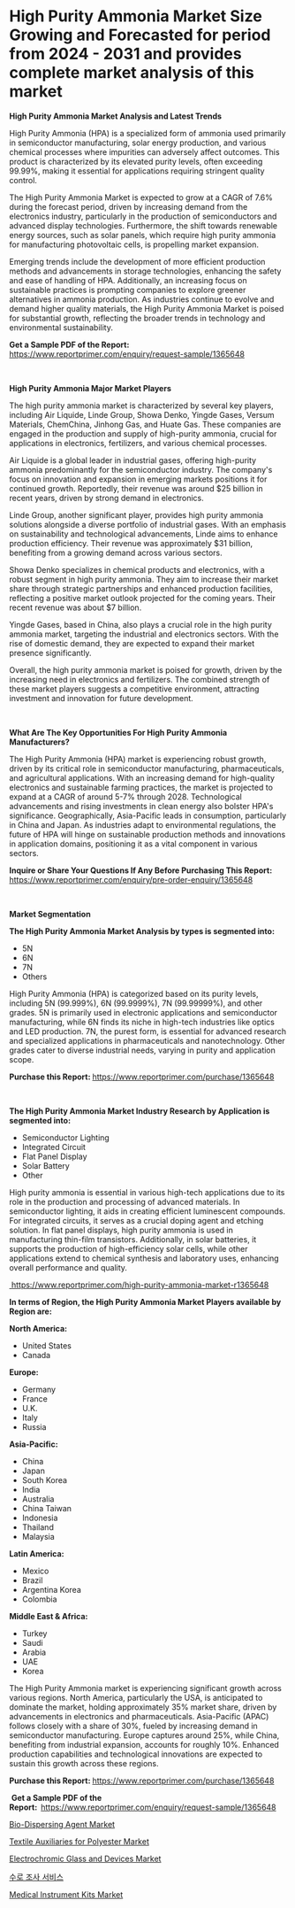 <p><h1>High Purity Ammonia Market Size Growing and Forecasted for period from 2024 - 2031 and provides complete market analysis of this market</h1></p><p><strong>High Purity Ammonia Market Analysis and Latest Trends</strong></p>
<p><p>High Purity Ammonia (HPA) is a specialized form of ammonia used primarily in semiconductor manufacturing, solar energy production, and various chemical processes where impurities can adversely affect outcomes. This product is characterized by its elevated purity levels, often exceeding 99.99%, making it essential for applications requiring stringent quality control.</p><p>The High Purity Ammonia Market is expected to grow at a CAGR of 7.6% during the forecast period, driven by increasing demand from the electronics industry, particularly in the production of semiconductors and advanced display technologies. Furthermore, the shift towards renewable energy sources, such as solar panels, which require high purity ammonia for manufacturing photovoltaic cells, is propelling market expansion. </p><p>Emerging trends include the development of more efficient production methods and advancements in storage technologies, enhancing the safety and ease of handling of HPA. Additionally, an increasing focus on sustainable practices is prompting companies to explore greener alternatives in ammonia production. As industries continue to evolve and demand higher quality materials, the High Purity Ammonia Market is poised for substantial growth, reflecting the broader trends in technology and environmental sustainability.</p></p>
<p><strong>Get a Sample PDF of the Report:&nbsp;</strong> <a href="https://www.reportprimer.com/enquiry/request-sample/1365648">https://www.reportprimer.com/enquiry/request-sample/1365648</a></p>
<p>&nbsp;</p>
<p><strong>High Purity Ammonia Major Market Players</strong></p>
<p><p>The high purity ammonia market is characterized by several key players, including Air Liquide, Linde Group, Showa Denko, Yingde Gases, Versum Materials, ChemChina, Jinhong Gas, and Huate Gas. These companies are engaged in the production and supply of high-purity ammonia, crucial for applications in electronics, fertilizers, and various chemical processes.</p><p>Air Liquide is a global leader in industrial gases, offering high-purity ammonia predominantly for the semiconductor industry. The company's focus on innovation and expansion in emerging markets positions it for continued growth. Reportedly, their revenue was around $25 billion in recent years, driven by strong demand in electronics.</p><p>Linde Group, another significant player, provides high purity ammonia solutions alongside a diverse portfolio of industrial gases. With an emphasis on sustainability and technological advancements, Linde aims to enhance production efficiency. Their revenue was approximately $31 billion, benefiting from a growing demand across various sectors.</p><p>Showa Denko specializes in chemical products and electronics, with a robust segment in high purity ammonia. They aim to increase their market share through strategic partnerships and enhanced production facilities, reflecting a positive market outlook projected for the coming years. Their recent revenue was about $7 billion.</p><p>Yingde Gases, based in China, also plays a crucial role in the high purity ammonia market, targeting the industrial and electronics sectors. With the rise of domestic demand, they are expected to expand their market presence significantly.</p><p>Overall, the high purity ammonia market is poised for growth, driven by the increasing need in electronics and fertilizers. The combined strength of these market players suggests a competitive environment, attracting investment and innovation for future development.</p></p>
<p>&nbsp;</p>
<p><strong>What Are The Key Opportunities For High Purity Ammonia Manufacturers?</strong></p>
<p><p>The High Purity Ammonia (HPA) market is experiencing robust growth, driven by its critical role in semiconductor manufacturing, pharmaceuticals, and agricultural applications. With an increasing demand for high-quality electronics and sustainable farming practices, the market is projected to expand at a CAGR of around 5-7% through 2028. Technological advancements and rising investments in clean energy also bolster HPA's significance. Geographically, Asia-Pacific leads in consumption, particularly in China and Japan. As industries adapt to environmental regulations, the future of HPA will hinge on sustainable production methods and innovations in application domains, positioning it as a vital component in various sectors.</p></p>
<p><strong>Inquire or Share Your Questions If Any Before Purchasing This Report:</strong> <a href="https://www.reportprimer.com/enquiry/pre-order-enquiry/1365648">https://www.reportprimer.com/enquiry/pre-order-enquiry/1365648</a></p>
<p>&nbsp;</p>
<p><strong>Market Segmentation</strong></p>
<p><strong>The High Purity Ammonia Market Analysis by types is segmented into:</strong></p>
<p><ul><li>5N</li><li>6N</li><li>7N</li><li>Others</li></ul></p>
<p><p>High Purity Ammonia (HPA) is categorized based on its purity levels, including 5N (99.999%), 6N (99.9999%), 7N (99.99999%), and other grades. 5N is primarily used in electronic applications and semiconductor manufacturing, while 6N finds its niche in high-tech industries like optics and LED production. 7N, the purest form, is essential for advanced research and specialized applications in pharmaceuticals and nanotechnology. Other grades cater to diverse industrial needs, varying in purity and application scope.</p></p>
<p><strong>Purchase this Report:&nbsp;</strong><a href="https://www.reportprimer.com/purchase/1365648">https://www.reportprimer.com/purchase/1365648</a></p>
<p>&nbsp;</p>
<p><strong>The High Purity Ammonia Market Industry Research by Application is segmented into:</strong></p>
<p><ul><li>Semiconductor Lighting</li><li>Integrated Circuit</li><li>Flat Panel Display</li><li>Solar Battery</li><li>Other</li></ul></p>
<p><p>High purity ammonia is essential in various high-tech applications due to its role in the production and processing of advanced materials. In semiconductor lighting, it aids in creating efficient luminescent compounds. For integrated circuits, it serves as a crucial doping agent and etching solution. In flat panel displays, high purity ammonia is used in manufacturing thin-film transistors. Additionally, in solar batteries, it supports the production of high-efficiency solar cells, while other applications extend to chemical synthesis and laboratory uses, enhancing overall performance and quality.</p></p>
<p><a href="https://www.reportprimer.com/high-purity-ammonia-market-r1365648">&nbsp;https://www.reportprimer.com/high-purity-ammonia-market-r1365648</a></p>
<p><strong>In terms of Region, the High Purity Ammonia Market Players available by Region are:</strong></p>
<p>
    <p> <strong> North America: </strong>
        <ul>
            <li>United States</li>
            <li>Canada</li>
        </ul>
        </p> 
    <p> <strong> Europe: </strong>
        <ul>
            <li>Germany</li>
            <li>France</li>
            <li>U.K.</li>
            <li>Italy</li>
            <li>Russia</li>
        </ul>
        </p> 
    <p> <strong> Asia-Pacific: </strong>
        <ul>
            <li>China</li>
            <li>Japan</li>
            <li>South Korea</li>
            <li>India</li>
            <li>Australia</li>
            <li>China Taiwan</li>
            <li>Indonesia</li>
            <li>Thailand</li>
            <li>Malaysia</li>
        </ul>
        </p> 
    <p> <strong> Latin America: </strong>
        <ul>
            <li>Mexico</li>
            <li>Brazil</li>
            <li>Argentina Korea</li>
            <li>Colombia</li>
        </ul>
        </p> 
    <p> <strong> Middle East & Africa: </strong>
        <ul>
            <li>Turkey</li>
            <li>Saudi</li>
            <li>Arabia</li>
            <li>UAE</li>
            <li>Korea</li>
        </ul>
    </p>
    </p>
<p><p>The High Purity Ammonia market is experiencing significant growth across various regions. North America, particularly the USA, is anticipated to dominate the market, holding approximately 35% market share, driven by advancements in electronics and pharmaceuticals. Asia-Pacific (APAC) follows closely with a share of 30%, fueled by increasing demand in semiconductor manufacturing. Europe captures around 25%, while China, benefiting from industrial expansion, accounts for roughly 10%. Enhanced production capabilities and technological innovations are expected to sustain this growth across these regions.</p></p>
<p><strong>Purchase this Report: </strong><a href="https://www.reportprimer.com/purchase/1365648">https://www.reportprimer.com/purchase/1365648</a></p>
<p>&nbsp;<strong>Get a Sample PDF of the Report:&nbsp;&nbsp;</strong><a href="https://www.reportprimer.com/enquiry/request-sample/1365648">https://www.reportprimer.com/enquiry/request-sample/1365648</a></p>
<p><strong></strong></p>
<p><p><a href="https://issuu.com/reportprime-2/docs/bio-dispersing-agent-market-size-20_bc400ca9f6500a">Bio-Dispersing Agent Market</a></p><p><a href="https://issuu.com/reportprime-2/docs/textile-auxiliaries-for-polyester-m_0ba7bf7d14c713">Textile Auxiliaries for Polyester Market</a></p><p><a href="https://medium.com/@deonboer2023/what-is-influencing-the-future-of-electrochromic-glass-and-devices-ccc8f89e04f4?postPublishedType=repub">Electrochromic Glass and Devices Market</a></p><p><a href="https://medium.com/@myleswunsch1903/%EC%88%98%EC%B9%98-%EC%A1%B0%EC%82%AC-%EC%84%9C%EB%B9%84%EC%8A%A4-%EC%8B%9C%EC%9E%A5-%EB%B3%B4%EA%B3%A0%EC%84%9C-%EC%A0%9C%ED%92%88-%EC%9C%A0%ED%98%95-%ED%95%B4%EC%96%91-%EC%88%98%EC%B9%98-%EC%A1%B0%EC%82%AC-%EC%84%9C%EB%B9%84%EC%8A%A4-%ED%98%B8%EC%88%98-%EC%88%98%EC%B9%98-%EC%A1%B0%EC%82%AC-%EC%84%9C%EB%B9%84%EC%8A%A4-%EA%B0%95-%EC%88%98%EC%B9%98-%EC%A1%B0%EC%82%AC-%EC%84%9C%EB%B9%84%EC%8A%A4-%ED%95%AD%EA%B5%AC-%EC%88%98%EC%B9%98-%EC%A1%B0%EC%82%AC-%EC%84%9C%EB%B9%84%EC%8A%A4-%EA%B8%B0%ED%83%80-%EC%B5%9C%EC%A2%85-%EC%9A%A9%EB%8F%84-%ED%95%B4%EC%96%91-%ED%95%AD%ED%95%B4-5ec2c187e854?postPublishedType=repub">수로 조사 서비스</a></p><p><a href="https://www.linkedin.com/pulse/medical-instrument-kits-market-share-size-trends-industry-9qkge?trackingId=fleILHGTTEafNn7FQvQ6Dw%3D%3D">Medical Instrument Kits Market</a></p></p>